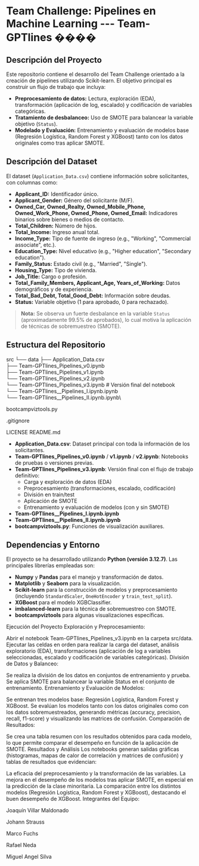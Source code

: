 # Team Challenge: Pipelines en Machine Learning --- Team-GPTlines ����

## Descripción del Proyecto
Este repositorio contiene el desarrollo del Team Challenge orientado a la creación de pipelines utilizando Scikit-learn. El objetivo principal es construir un flujo de trabajo que incluya:
- **Preprocesamiento de datos:** Lectura, exploración (EDA), transformación (aplicación de log, escalado) y codificación de variables categóricas.
- **Tratamiento de desbalanceo:** Uso de SMOTE para balancear la variable objetivo (`Status`).
- **Modelado y Evaluación:** Entrenamiento y evaluación de modelos base (Regresión Logística, Random Forest y XGBoost) tanto con los datos originales como tras aplicar SMOTE.

## Descripción del Dataset
El dataset (`Application_Data.csv`) contiene información sobre solicitantes, con columnas como:
- **Applicant_ID:** Identificador único.
- **Applicant_Gender:** Género del solicitante (M/F).
- **Owned_Car, Owned_Realty, Owned_Mobile_Phone, Owned_Work_Phone, Owned_Phone, Owned_Email:** Indicadores binarios sobre bienes o medios de contacto.
- **Total_Children:** Número de hijos.
- **Total_Income:** Ingreso anual total.
- **Income_Type:** Tipo de fuente de ingreso (e.g., "Working", "Commercial associate", etc.).
- **Education_Type:** Nivel educativo (e.g., "Higher education", "Secondary education").
- **Family_Status:** Estado civil (e.g., "Married", "Single").
- **Housing_Type:** Tipo de vivienda.
- **Job_Title:** Cargo o profesión.
- **Total_Family_Members, Applicant_Age, Years_of_Working:** Datos demográficos y de experiencia.
- **Total_Bad_Debt, Total_Good_Debt:** Información sobre deudas.
- **Status:** Variable objetivo (1 para aprobado, 0 para rechazado).

> **Nota:** Se observa un fuerte desbalance en la variable `Status` (aproximadamente 99.5% de aprobados), lo cual motiva la aplicación de técnicas de sobremuestreo (SMOTE).

## Estructura del Repositorio

src 
    └── data 
        ├── Application_Data.csv \
      ├── Team-GPTlines_Pipelines_v0.ipynb \
      ├── Team-GPTlines_Pipelines_v1.ipynb \
      └── Team-GPTlines_Pipelines_v2.ipynb \
      └── Team-GPTlines_Pipelines_v3.ipynb # Versión final del notebook \
      └── Team-GPTlines__Pipelines_I.ipynb.ipynb \
      └── Team-GPTlines__Pipelines_II.ipynb.ipynb\ 

bootcampviztools.py 

.gitignore 

LICENSE README.md

- **Application_Data.csv**: Dataset principal con toda la información de los solicitantes.  
- **Team-GPTlines_Pipelines_v0.ipynb** / **v1.ipynb** / **v2.ipynb**: Notebooks de pruebas o versiones previas.  
- **Team-GPTlines_Pipelines_v3.ipynb**: Versión final con el flujo de trabajo definitivo:
  - Carga y exploración de datos (EDA)  
  - Preprocesamiento (transformaciones, escalado, codificación)  
  - División en train/test  
  - Aplicación de SMOTE  
  - Entrenamiento y evaluación de modelos (con y sin SMOTE)  
- **Team-GPTlines__Pipelines_I.ipynb.ipynb**
- **Team-GPTlines__Pipelines_II.ipynb.ipynb**
- **bootcampviztools.py**: Funciones de visualización auxiliares.  

## Dependencias y Entorno
El proyecto se ha desarrollado utilizando **Python (versión 3.12.7)**. Las principales librerías empleadas son:
- **Numpy** y **Pandas** para el manejo y transformación de datos.
- **Matplotlib** y **Seaborn** para la visualización.
- **Scikit-learn** para la construcción de modelos y preprocesamiento (incluyendo `StandardScaler`, `OneHotEncoder` y `train_test_split`).
- **XGBoost** para el modelo XGBClassifier.
- **imbalanced-learn** para la técnica de sobremuestreo con SMOTE.
- **bootcampviztools** para algunas visualizaciones específicas.


Ejecución del Proyecto
Exploración y Preprocesamiento:

Abrir el notebook Team-GPTlines_Pipelines_v3.ipynb en la carpeta src/data.
Ejecutar las celdas en orden para realizar la carga del dataset, análisis exploratorio (EDA), transformaciones (aplicación de log a variables seleccionadas, escalado y codificación de variables categóricas).
División de Datos y Balanceo:

Se realiza la división de los datos en conjuntos de entrenamiento y prueba.
Se aplica SMOTE para balancear la variable Status en el conjunto de entrenamiento.
Entrenamiento y Evaluación de Modelos:

Se entrenan tres modelos base: Regresión Logística, Random Forest y XGBoost.
Se evalúan los modelos tanto con los datos originales como con los datos sobremuestreados, generando métricas (accuracy, precision, recall, f1-score) y visualizando las matrices de confusión.
Comparación de Resultados:

Se crea una tabla resumen con los resultados obtenidos para cada modelo, lo que permite comparar el desempeño en función de la aplicación de SMOTE.
Resultados y Análisis
Los notebooks generan salidas gráficas (histogramas, mapas de calor de correlación y matrices de confusión) y tablas de resultados que evidencian:

La eficacia del preprocesamiento y la transformación de las variables.
La mejora en el desempeño de los modelos tras aplicar SMOTE, en especial en la predicción de la clase minoritaria.
La comparación entre los distintos modelos (Regresión Logística, Random Forest y XGBoost), destacando el buen desempeño de XGBoost.
Integrantes del Equipo:

Joaquín Villar Maldonado

Johann Strauss

Marco Fuchs

Rafael Neda

Miguel Angel Silva
